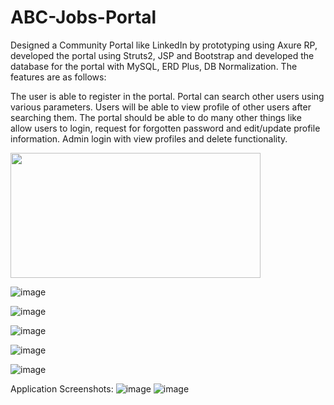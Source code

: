 # ABC-Jobs-Portal
Designed a Community Portal like LinkedIn by prototyping using Axure RP, developed the portal using Struts2, JSP and Bootstrap and developed the database for the portal with MySQL, ERD Plus, DB Normalization.
The features are as follows:

The user is able to register in the portal.
Portal can search other users using various parameters.
Users will be able to view profile of other users after searching them.
The portal should be able to do many other things like allow users to login, request for forgotten password and edit/update profile information.
Admin login with view profiles and delete functionality.

<img src="https://user-images.githubusercontent.com/54499269/134462373-1ca93bce-8ce5-4734-b6d2-d26648198b73.png" width="400" height="200" />

![image](https://user-images.githubusercontent.com/54499269/134462409-b438e820-71c6-4f98-82a5-e6fa65a1120d.png)

![image](https://user-images.githubusercontent.com/54499269/134461572-26351ea6-8c16-4846-b60e-8b73f37b0807.png)

![image](https://user-images.githubusercontent.com/54499269/134461684-cde51426-955f-493d-91c7-a263c87929a8.png)

![image](https://user-images.githubusercontent.com/54499269/134461761-35a35d00-561f-43fe-925f-0b6780ef179f.png)

![image](https://user-images.githubusercontent.com/54499269/134461845-fb4961f1-7208-4039-8e06-7def1febfcea.png)

Application Screenshots:
![image](https://user-images.githubusercontent.com/54499269/134461930-1c1c0426-df9b-44f2-a947-973efee253b4.png)
![image](https://user-images.githubusercontent.com/54499269/134461976-33e095cf-f52d-4455-961b-2964fdf58931.png)


